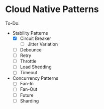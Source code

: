 # Cloud Native Patterns

To-Do:

- Stability Patterns
    - [X] Circuit Breaker
        - [ ] Jitter Variation
    - [ ] Debounce
    - [ ] Retry
    - [ ] Throttle
    - [ ] Load Shedding
    - [ ] Timeout

- Concurrency Patterns
    - [ ] Fan-In
    - [ ] Fan-Out
    - [ ] Future
    - [ ] Sharding
